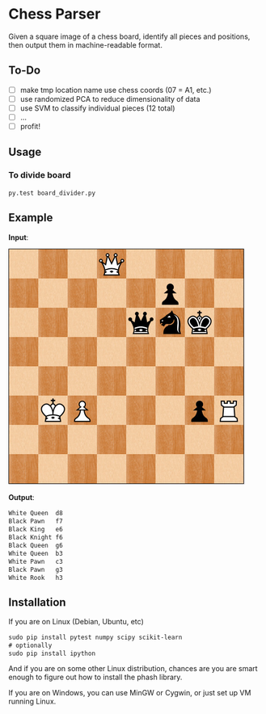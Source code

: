 # Chess Parser

Given a square image of a chess board, identify all pieces and positions,
then output them in machine-readable format.

## To-Do

 - [ ] make tmp location name use chess coords (07 = A1, etc.)
 - [ ] use randomized PCA to reduce dimensionality of data
 - [ ] use SVM to classify individual pieces (12 total)
 - [ ] ...
 - [ ] profit!

## Usage

### To divide board

```
py.test board_divider.py
```

## Example

**Input**:

![example chess board image](./img/004.jpg)

**Output**:

```
White Queen  d8
Black Pawn   f7
Black King   e6
Black Knight f6
Black Queen  g6
White Queen  b3
White Pawn   c3
Black Pawn   g3
White Rook   h3
```

## Installation

If you are on Linux (Debian, Ubuntu, etc)
```
sudo pip install pytest numpy scipy scikit-learn
# optionally
sudo pip install ipython
```

And if you are on some other Linux distribution, chances are
you are smart enough to figure out how to install the phash
library.

If you are on Windows, you can use MinGW or Cygwin, or just
set up VM running Linux.
